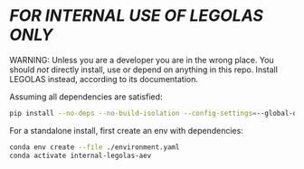 # *FOR INTERNAL USE OF LEGOLAS ONLY*

WARNING: Unless you are a developer you are in the wrong place. You should *not*
directly install, use or depend on anything in this repo. Install LEGOLAS instead,
according to its documentation.

Assuming all dependencies are satisfied:

```bash
pip install --no-deps --no-build-isolation --config-settings=--global-option=ext-all-sms -v -e .
```

For a standalone install, first create an env with dependencies:

```bash
conda env create --file ./environment.yaml
conda activate internal-legolas-aev
```
